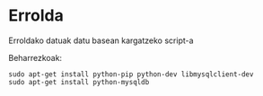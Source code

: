 # Errolda

Erroldako datuak datu basean kargatzeko script-a

Beharrezkoak:

    sudo apt-get install python-pip python-dev libmysqlclient-dev
    sudo apt-get install python-mysqldb
